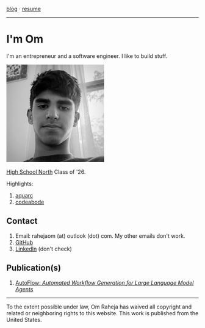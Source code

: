 <a href="blog/index.html">blog</a> &middot; <a href="use/Om-Raheja-Resume.pdf">resume</a>

---
# I'm Om

I'm an entrepreneur and a software engineer. I like to build stuff. 

[![omraheja](use/omraheja.jpg)](https://omraheja.me)

[High School North](https://www.west-windsor-plainsboro.k12.nj.us/schools/high_school_north) Class of '26.

Highlights:

1. [aquarc](https://aquarc.org)
2. [codeabode](https://codeabode.co)

## Contact

1. Email: rahejaom (at) outlook (dot) com. My other emails don't work.
2. [GitHub](https://github.com/om-raheja)
3. [LinkedIn](https://www.linkedin.com/in/om-raheja-91a26b314/) (don't check)

## Publication(s)

1. [AutoFlow: *Automated Workflow Generation for Large Language Model Agents*](https://arxiv.org/abs/2407.12821)

---
To the extent possible under law, Om Raheja has waived all copyright and related or neighboring rights to this website. This work is published from the United States.
